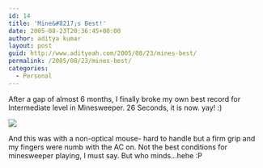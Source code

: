 ```yaml
---
id: 14
title: 'Mine&#8217;s Best!'
date: 2005-08-23T20:36:45+00:00
author: aditya kumar
layout: post
guid: http://www.adityeah.com/2005/08/23/mines-best/
permalink: /2005/08/23/mines-best/
categories:
  - Personal
---
```

After a gap of almost 6 months, I finally broke my own best record for Intermediate level in Minesweeper. 26 Seconds, it is now. yay! :)

![](http://img.photobucket.com/albums/v629/aditya2507/mines_best_cut.jpg) 

And this was with a non-optical mouse- hard to handle but a firm grip and my fingers were numb with the AC on. Not the best conditions for minesweeper playing, I must say. But who minds&#8230;hehe :P